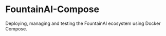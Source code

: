 # FountainAI-Compose
Deploying, managing and testing the FountainAI ecosystem using Docker Compose.
